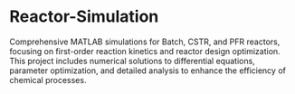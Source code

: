 # Reactor-Simulation
Comprehensive MATLAB simulations for Batch, CSTR, and PFR reactors, focusing on first-order reaction kinetics and reactor design optimization. This project includes numerical solutions to differential equations, parameter optimization, and detailed analysis to enhance the efficiency of chemical processes.
